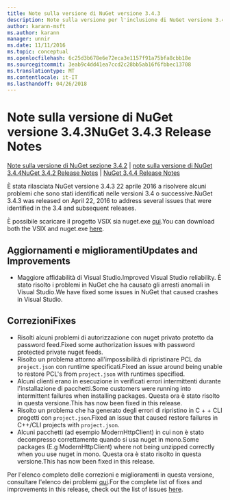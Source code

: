 ```yaml
---
title: Note sulla versione di NuGet versione 3.4.3
description: Note sulla versione per l'inclusione di NuGet versione 3.4.3 problemi noti, correzioni di bug, le funzionalità aggiunte e dcr.
author: karann-msft
ms.author: karann
manager: unnir
ms.date: 11/11/2016
ms.topic: conceptual
ms.openlocfilehash: 6c25d3b678e6e72eca3e1157f91a75bfa8cbb18e
ms.sourcegitcommit: 3eab9c4dd41ea7ccd2c28bb5ab16f6fbbec13708
ms.translationtype: MT
ms.contentlocale: it-IT
ms.lasthandoff: 04/26/2018
---
```

# <a name="nuget-343-release-notes"></a><span data-ttu-id="536bf-103">Note sulla versione di NuGet versione 3.4.3</span><span class="sxs-lookup"><span data-stu-id="536bf-103">NuGet 3.4.3 Release Notes</span></span>

<span data-ttu-id="536bf-104">[Note sulla versione di NuGet sezione 3.4.2](../release-notes/nuget-3.4.2.md) | [note sulla versione di NuGet 3.4.4](../release-notes/nuget-3.4.4.md)</span><span class="sxs-lookup"><span data-stu-id="536bf-104">[NuGet 3.4.2 Release Notes](../release-notes/nuget-3.4.2.md) | [NuGet 3.4.4 Release Notes](../release-notes/nuget-3.4.4.md)</span></span>

<span data-ttu-id="536bf-105">È stata rilasciata NuGet versione 3.4.3 22 aprile 2016 a risolvere alcuni problemi che sono stati identificati nelle versioni 3.4 o successive.</span><span class="sxs-lookup"><span data-stu-id="536bf-105">NuGet 3.4.3 was released on April 22, 2016 to address several issues that were identified in the 3.4 and subsequent releases.</span></span>

<span data-ttu-id="536bf-106">È possibile scaricare il progetto VSIX sia nuget.exe [qui](https://dist.nuget.org/index.html).</span><span class="sxs-lookup"><span data-stu-id="536bf-106">You can download both the VSIX and nuget.exe [here](https://dist.nuget.org/index.html).</span></span>

## <a name="updates-and-improvements"></a><span data-ttu-id="536bf-107">Aggiornamenti e miglioramenti</span><span class="sxs-lookup"><span data-stu-id="536bf-107">Updates and Improvements</span></span>

* <span data-ttu-id="536bf-108">Maggiore affidabilità di Visual Studio.</span><span class="sxs-lookup"><span data-stu-id="536bf-108">Improved Visual Studio reliability.</span></span> <span data-ttu-id="536bf-109">È stato risolto i problemi in NuGet che ha causato gli arresti anomali in Visual Studio.</span><span class="sxs-lookup"><span data-stu-id="536bf-109">We have fixed some issues in NuGet that caused crashes in Visual Studio.</span></span>

## <a name="fixes"></a><span data-ttu-id="536bf-110">Correzioni</span><span class="sxs-lookup"><span data-stu-id="536bf-110">Fixes</span></span>

* <span data-ttu-id="536bf-111">Risolti alcuni problemi di autorizzazione con nuget privato protetto da password feed.</span><span class="sxs-lookup"><span data-stu-id="536bf-111">Fixed some authorization issues with password protected private nuget feeds.</span></span>
* <span data-ttu-id="536bf-112">Risolto un problema attorno all'impossibilità di ripristinare PCL da `project.json` con runtime specificati.</span><span class="sxs-lookup"><span data-stu-id="536bf-112">Fixed an issue around being unable to restore PCL's from `project.json` with runtimes specified.</span></span>
* <span data-ttu-id="536bf-113">Alcuni clienti erano in esecuzione in verificati errori intermittenti durante l'installazione di pacchetti.</span><span class="sxs-lookup"><span data-stu-id="536bf-113">Some customers were running into intermittent failures when installing packages.</span></span> <span data-ttu-id="536bf-114">Questa ora è stato risolto in questa versione.</span><span class="sxs-lookup"><span data-stu-id="536bf-114">This has now been fixed in this release.</span></span>
* <span data-ttu-id="536bf-115">Risolto un problema che ha generato degli errori di ripristino in C + + CLI progetti con `project.json`.</span><span class="sxs-lookup"><span data-stu-id="536bf-115">Fixed an issue that caused restore failures in C++/CLI projects with `project.json`.</span></span>
* <span data-ttu-id="536bf-116">Alcuni pacchetti (ad esempio ModernHttpClient) in cui non è stato decompresso correttamente quando si usa nuget in mono.</span><span class="sxs-lookup"><span data-stu-id="536bf-116">Some packages (E.g ModernHttpClient) where not being unzipped correctly when you use nuget in mono.</span></span> <span data-ttu-id="536bf-117">Questa ora è stato risolto in questa versione.</span><span class="sxs-lookup"><span data-stu-id="536bf-117">This has now been fixed in this release.</span></span>

<span data-ttu-id="536bf-118">Per l'elenco completo delle correzioni e miglioramenti in questa versione, consultare l'elenco dei problemi [qui](https://github.com/NuGet/Home/issues?q=is%3Aissue+milestone%3A3.4.3+is%3Aclosed).</span><span class="sxs-lookup"><span data-stu-id="536bf-118">For the complete list of fixes and improvements in this release, check out the list of issues [here](https://github.com/NuGet/Home/issues?q=is%3Aissue+milestone%3A3.4.3+is%3Aclosed).</span></span>